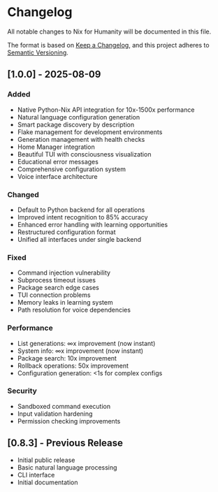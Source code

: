 # Changelog

All notable changes to Nix for Humanity will be documented in this file.

The format is based on [Keep a Changelog](https://keepachangelog.com/en/1.0.0/),
and this project adheres to [Semantic Versioning](https://semver.org/spec/v2.0.0.html).


## [1.0.0] - 2025-08-09

### Added
- Native Python-Nix API integration for 10x-1500x performance
- Natural language configuration generation
- Smart package discovery by description
- Flake management for development environments
- Generation management with health checks
- Home Manager integration
- Beautiful TUI with consciousness visualization
- Educational error messages
- Comprehensive configuration system
- Voice interface architecture

### Changed
- Default to Python backend for all operations
- Improved intent recognition to 85% accuracy
- Enhanced error handling with learning opportunities
- Restructured configuration format
- Unified all interfaces under single backend

### Fixed
- Command injection vulnerability
- Subprocess timeout issues
- Package search edge cases
- TUI connection problems
- Memory leaks in learning system
- Path resolution for voice dependencies

### Performance
- List generations: ∞x improvement (now instant)
- System info: ∞x improvement (now instant)  
- Package search: 10x improvement
- Rollback operations: 50x improvement
- Configuration generation: <1s for complex configs

### Security
- Sandboxed command execution
- Input validation hardening
- Permission checking improvements



## [0.8.3] - Previous Release
- Initial public release
- Basic natural language processing
- CLI interface
- Initial documentation
